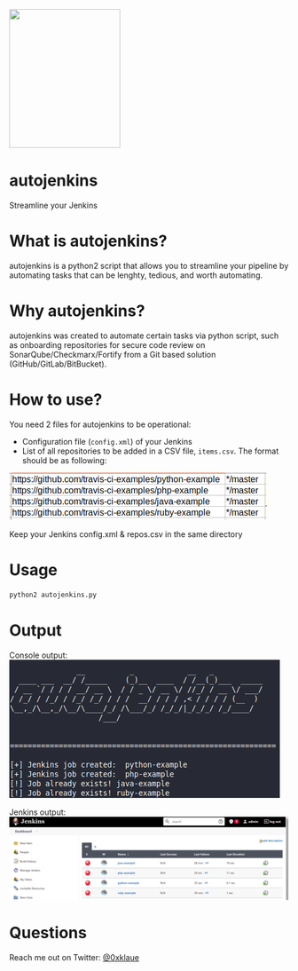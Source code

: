<img src="https://www.jenkins.io/images/logos/jenkins-is-the-way/jenkins-is-the-way.png" width="200" height="250">

# autojenkins
Streamline your Jenkins

# What is autojenkins?
autojenkins is a python2 script that allows you to streamline your pipeline by automating tasks that can be lenghty, tedious, and worth automating.

# Why autojenkins?
autojenkins was created to automate certain tasks via python script, such as onboarding repositories for secure code review on SonarQube/Checkmarx/Fortify from a Git based solution (GitHub/GitLab/BitBucket).

# How to use?
You need 2 files for autojenkins to be operational:
 - Configuration file (`config.xml`) of your Jenkins
 - List of all repositories to be added in a CSV file, `items.csv`. The format should be as following: 

<img src="https://github.com/0xklaue/autojenkins/blob/main/res/items.png">

Keep your Jenkins config.xml & repos.csv in the same directory

# Usage

```sh
python2 autojenkins.py
```
# Output
Console output:
<img src="https://github.com/0xklaue/autojenkins/blob/main/res/test.png">

Jenkins output:
<img src="https://github.com/0xklaue/autojenkins/blob/main/res/output.png">

# Questions
Reach me out on Twitter: [@0xklaue](https://twitter.com/0xklaue)
